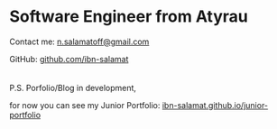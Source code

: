 # Software Engineer from Atyrau

Contact me: <a mailto="n.salamatoff@gmail.com">n.salamatoff@gmail.com</a>

GitHub: <a href="https://github.com/ibn-salamat" target="_blank">github.com/ibn-salamat</a>
<br/><br/><br/>
P.S. Porfolio/Blog in development, 

for now you can see my Junior Portfolio: <a href="https://ibn-salamat.github.io/junior-portfolio/" target="_blank">ibn-salamat.github.io/junior-portfolio</a>
